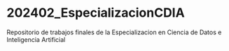 # 202402_EspecializacionCDIA
Repositorio de trabajos finales de la Especializacion en Ciencia de Datos e Inteligencia Artificial
